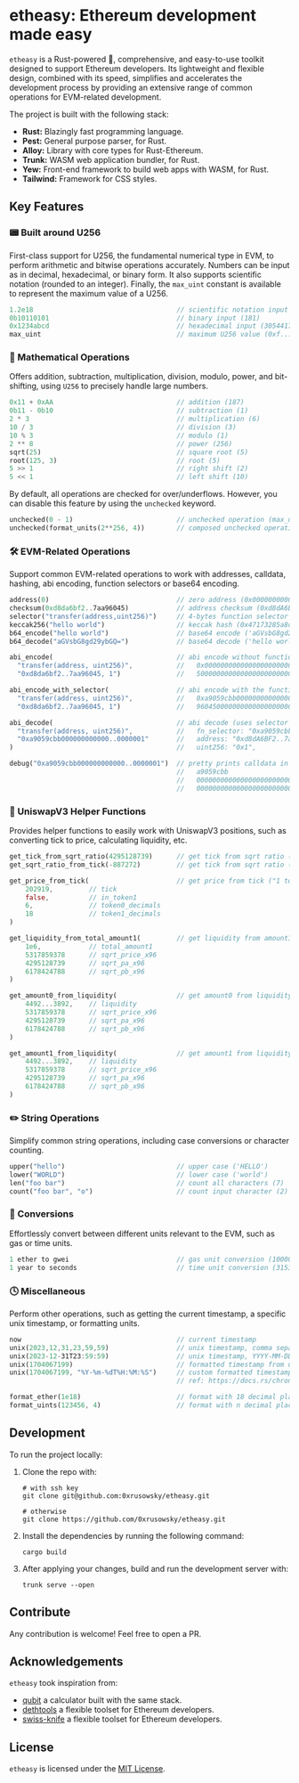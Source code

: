 # etheasy: Ethereum development made easy

`etheasy` is a Rust-powered 🦀, comprehensive, and easy-to-use toolkit designed to support Ethereum developers. Its lightweight and flexible design, combined with its speed, simplifies and accelerates the development process by providing an extensive range of common operations for EVM-related development.

The project is built with the following stack:

- **Rust:** Blazingly fast programming language.
- **Pest:** General purpose parser, for Rust.
- **Alloy:** Library with core types for Rust-Ethereum.
- **Trunk:** WASM web application bundler, for Rust.
- **Yew:** Front-end framework to build web apps with WASM, for Rust.
- **Tailwind:** Framework for CSS styles.

## Key Features

### 📟 Built around U256

First-class support for U256, the fundamental numerical type in EVM, to perform arithmetic and bitwise operations accurately. Numbers can be input as in decimal, hexadecimal, or binary form. It also supports scientific notation (rounded to an integer). Finally, the `max_uint` constant is available to represent the maximum value of a U256.

```rs
1.2e18                                    // scientific notation input (1200000)
0b10110101                                // binary input (181)
0x1234abcd                                // hexadecimal input (305441741)
max_uint                                  // maximum U256 value (0xf...f)
```

### 🔢 Mathematical Operations

Offers addition, subtraction, multiplication, division, modulo, power, and bit-shifting, using `U256` to precisely handle large numbers.

```rs
0x11 + 0xAA                               // addition (187)
0b11 - 0b10                               // subtraction (1)
2 * 3                                     // multiplication (6)
10 / 3                                    // division (3)
10 % 3                                    // modulo (1)
2 ** 8                                    // power (256)
sqrt(25)                                  // square root (5)
root(125, 3)                              // root (5)
5 >> 1                                    // right shift (2)
5 << 1                                    // left shift (10)
```

By default, all operations are checked for over/underflows. However, you can disable this feature by using the `unchecked` keyword.

```rs
unchecked(0 - 1)                          // unchecked operation (max_uint)
unchecked(format_units(2**256, 4))        // composed unchecked operation ('0.0000')
```

### 🛠️ EVM-Related Operations

Support common EVM-related operations to work with addresses, calldata, hashing, abi encoding, function selectors or base64 encoding.

```rs
address(0)                                // zero address (0x0000000000000000000000000000000000000000)
checksum(0xd8da6bf2..7aa96045)            // address checksum (0xd8dA6BF2..7aA96045)
selector("transfer(address,uint256)")     // 4-bytes function selector (0xa9059cbb)
keccak256("hello world")                  // keccak hash (0x47173285a8d7341e5e972fc677286384f802f8ef42a5ec5f03bbfa254cb01fad)
b64_encode("hello world")                 // base64 encode ('aGVsbG8gd29ybGQ=')
b64_decode("aGVsbG8gd29ybGQ=")            // base64 decode ('hello world')

abi_encode(                               // abi encode without function selector:
  "transfer(address, uint256)",           //   0x000000000000000000000000d8da6bf26964af9d7eed9e03e53415d37aa9604
  "0xd8da6bf2..7aa96045, 1")              //   50000000000000000000000000000000000000000000000000000000000000001

abi_encode_with_selector(                 // abi encode with the function selector:
  "transfer(address, uint256)",           //   0xa9059cbb000000000000000000000000d8da6bf26964af9d7eed9e03e53415d37aa
  "0xd8da6bf2..7aa96045, 1")              //   960450000000000000000000000000000000000000000000000000000000000000001

abi_decode(                               // abi decode (uses selector of the calldata):
  "transfer(address, uint256)",           //   fn_selector: "0xa9059cbb",
  "0xa9059cbb000000000000..0000001"       //   address: "0xd8dA6BF2..7aA96045",
)                                         //   uint256: "0x1",

debug("0xa9059cbb000000000000..0000001")  // pretty prints calldata in 32-byte words + function selector:
                                          //   a9059cbb
                                          //   000000000000000000000000d8da6bf26964af9d7eed9e03e53415d37aa96045
                                          //   0000000000000000000000000000000000000000000000000000000000000001
```

### 🦄 UniswapV3 Helper Functions

Provides helper functions to easily work with UniswapV3 positions, such as converting tick to price, calculating liquidity, etc.

```rs
get_tick_from_sqrt_ratio(4295128739)      // get tick from sqrt ratio ("-887272")
get_sqrt_ratio_from_tick(-887272)         // get tick from sqrt ratio ("4295128739")

get_price_from_tick(                      // get price from tick ("1 token1 : 1540.921115 token0")
    202919,         // tick
    false,          // in_token1
    6,              // token0_decimals
    18              // token1_decimals
)

get_liquidity_from_total_amount1(         // get liquidity from amount1 (44928398530981124971653892)
    1e6,            // total_amount1
    5317859378      // sqrt_price_x96
    4295128739      // sqrt_pa_x96
    6178424788      // sqrt_pb_x96
)

get_amount0_from_liquidity(               // get amount0 from liquidity ()
    4492...3892,    // liquidity
    5317859378      // sqrt_price_x96
    4295128739      // sqrt_pa_x96
    6178424788      // sqrt_pb_x96
)

get_amount1_from_liquidity(               // get amount1 from liquidity ()
    4492...3892,    // liquidity
    5317859378      // sqrt_price_x96
    4295128739      // sqrt_pa_x96
    6178424788      // sqrt_pb_x96
)
```

### ✏️ String Operations

Simplify common string operations, including case conversions or character counting.

```rs
upper("hello")                            // upper case ('HELLO')
lower("WORLD")                            // lower case ('world')
len("foo bar")                            // count all characters (7)
count("foo bar", "o")                     // count input character (2)
```

### 🧮 Conversions

Effortlessly convert between different units relevant to the EVM, such as gas or time units.

```rs
1 ether to gwei                           // gas unit conversion (1000000000)
1 year to seconds                         // time unit conversion (31536000)
```

### 🕓 Miscellaneous

Perform other operations, such as getting the current timestamp, a specific unix timestamp, or formatting units.

```rs
now                                       // current timestamp
unix(2023,12,31,23,59,59)                 // unix timestamp, comma separated (1704067199)
unix(2023-12-31T23:59:59)                 // unix timestamp, YYYY-MM-DDTHH:mm:ss (1704067199)
unix(1704067199)                          // formatted timestamp from unix, ('2023-12-31 23:59:59')
unix(1704067199, "%Y-%m-%dT%H:%M:%S")     // custom formatted timestamp from unix, ('2023-12-31T23:59:59')
                                          // ref: https://docs.rs/chrono/latest/chrono/format/strftime/index.html

format_ether(1e18)                        // format with 18 decimal places ('1.000000000000000000')
format_uints(123456, 4)                   // format with n decimal places ('12.3456')
```

## Development

To run the project locally:

1. Clone the repo with:

   ```
   # with ssh key
   git clone git@github.com:0xrusowsky/etheasy.git

   # otherwise
   git clone https://github.com/0xrusowsky/etheasy.git
   ```

2. Install the dependencies by running the following command:
   ```
   cargo build
   ```
3. After applying your changes, build and run the development server with:
   ```
   trunk serve --open
   ```

## Contribute

Any contribution is welcome! Feel free to open a PR.

## Acknowledgements

`etheasy` took inspiration from:

- [qubit](https://github.com/abhimanyu003/qubit/tree/main) a calculator built with the same stack.
- [dethtools](https://github.com/dethcrypto/dethtools) a flexible toolset for Ethereum developers.
- [swiss-knife](https://github.com/swiss-knife-xyz/swiss-knife) a flexible toolset for Ethereum developers.

## License

`etheasy` is licensed under the [MIT License](LICENSE).
